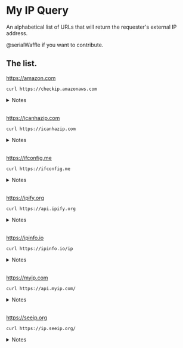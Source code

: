# My IP Query
 
 An alphabetical list of URLs that will return the requester's external IP address.
 
 @serialWaffle if you want to contribute.

## The list.


https://amazon.com
```
curl https://checkip.amazonaws.com
```
<details>
  <summary>Notes</summary>
None.
</details>

 <br />

https://icanhazip.com
```
curl https://icanhazip.com
```
<details>
  <summary>Notes</summary>
None. 
</details>

<br />

https://ifconfig.me
```
curl https://ifconfig.me
```
<details>
  <summary>Notes</summary>
None. 
</details>

<br />

https://ipify.org
```
curl https://api.ipify.org
```
<details>
  <summary>Notes</summary>
Use:
  
  ```
   curl https://api.ipify.org?format=json
  ```
  To return JSON
</details>

 <br />
 
 https://ipinfo.io
```
curl https://ipinfo.io/ip
```
<details>
  <summary>Notes</summary>
Leave off /ip for more info. 
</details>

 <br />

https://myip.com
```
curl https://api.myip.com/
```
<details>
  <summary>Notes</summary>
Returns JSON.
</details>

 <br />
 
https://seeip.org
```
curl https://ip.seeip.org/
```
<details>
  <summary>Notes</summary>
None.
</details>

 <br />







